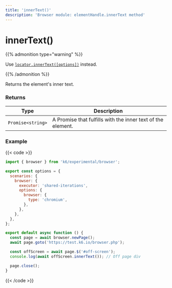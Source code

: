 ```yaml
---
title: 'innerText()'
description: 'Browser module: elementHandle.innerText method'
---
```


# innerText()

{{% admonition type="warning" %}}

Use [`locator.innerText([options])`](https://grafana.com/docs/k6/<K6_VERSION>/javascript-api/k6-experimental/browser/locator/innertext/) instead.

{{% /admonition %}}

Returns the element's inner text.

### Returns

| Type              | Description                                                 |
| ----------------- | ----------------------------------------------------------- |
| `Promise<string>` | A Promise that fulfills with the inner text of the element. |

### Example

{{< code >}}

```javascript
import { browser } from 'k6/experimental/browser';

export const options = {
  scenarios: {
    browser: {
      executor: 'shared-iterations',
      options: {
        browser: {
          type: 'chromium',
        },
      },
    },
  },
};

export default async function () {
  const page = await browser.newPage();
  await page.goto('https://test.k6.io/browser.php');

  const offScreen = await page.$('#off-screen');
  console.log(await offScreen.innerText()); // Off page div

  page.close();
}
```

{{< /code >}}
